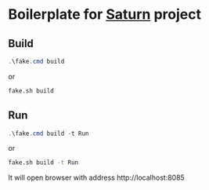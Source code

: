 # Boilerplate for [Saturn](https://saturnframework.org) project

## Build

```powershell
.\fake.cmd build
```
or
```sh
fake.sh build
```


## Run

```powershell
.\fake.cmd build -t Run
```
or
```sh
fake.sh build -t Run
```

It will open browser with address http://localhost:8085
